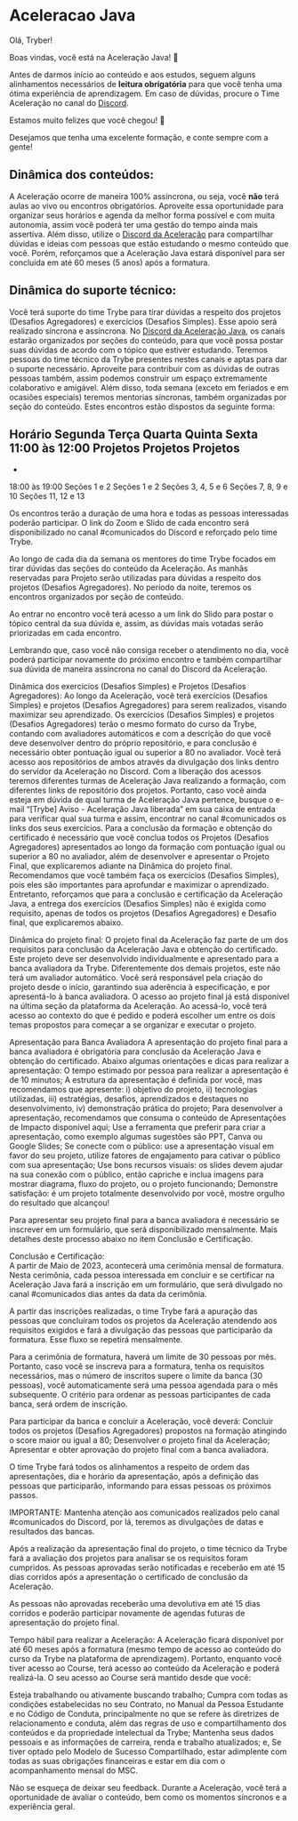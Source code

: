 # Aceleracao Java

Olá, Tryber! 

Boas vindas, você está na Aceleração Java! 💚

Antes de darmos início ao conteúdo e aos estudos, seguem alguns alinhamentos necessários de **leitura obrigatória** para que você tenha uma ótima experiência de aprendizagem. Em caso de dúvidas, procure o Time Aceleração no canal do [Discord](https://discord.gg/gsSZjva7x8).

Estamos muito felizes que você chegou! 🥰

Desejamos que tenha uma excelente formação, e conte sempre com a gente!

## Dinâmica dos conteúdos:

A Aceleração ocorre de maneira 100% assíncrona, ou seja, você **não** terá aulas ao vivo ou encontros obrigatórios. 
Aproveite essa oportunidade para organizar seus horários e agenda da melhor forma possível e com muita autonomia, assim você poderá ter uma gestão do tempo ainda mais assertiva. Além disso, utilize o [Discord da Aceleração](https://discord.gg/r4d4X6YZ5b) para compartilhar dúvidas e ideias com pessoas que estão estudando o mesmo conteúdo que você.
Porém, reforçamos que a Aceleração Java estará disponível para ser concluída em até 60 meses (5 anos) após a formatura.

## Dinâmica do suporte técnico: 

Você terá suporte do time Trybe para tirar dúvidas a respeito dos projetos (Desafios Agregadores) e exercícios (Desafios Simples). Esse apoio será realizado síncrona e assíncrona.
No [Discord da Aceleração Java](https://discord.gg/r4d4X6YZ5b), os canais estarão organizados por seções do conteúdo, para que você possa postar suas dúvidas de acordo com o tópico que estiver estudando. Teremos pessoas do time técnico da Trybe presentes nestes canais e aptas para dar o suporte necessário. 
Aproveite para contribuir com as dúvidas de outras pessoas também, assim podemos construir um espaço extremamente colaborativo e amigável.
Além disso, toda semana (exceto em feriados e em ocasiões especiais) teremos mentorias síncronas, também organizadas por seção do conteúdo. Estes encontros estão dispostos da seguinte forma: 

Horário
Segunda
Terça
Quarta
Quinta
Sexta
11:00 às 12:00
Projetos 
Projetos 
Projetos 
- 


-
18:00 às 19:00
Seções 1 e 2
Seções 1 e 2
Seções 3, 4, 5 e 6
Seções 7, 8, 9 e 10
Seções 11, 12 e 13 



Os encontros terão a duração de uma hora e todas as pessoas interessadas poderão participar. O link do Zoom e Slido de cada encontro será disponibilizado no canal #comunicados do Discord e reforçado pelo time Trybe.

Ao longo de cada dia da semana os mentores do time Trybe focados em tirar dúvidas das seções do conteúdo da Aceleração. As manhãs reservadas para Projeto serão utilizadas para dúvidas a respeito dos projetos (Desafios Agregadores). No período da noite, teremos os encontros organizados por seção de conteúdo.

Ao entrar no encontro você terá acesso a um link do Slido para postar o tópico central da sua dúvida e, assim, as dúvidas mais votadas serão priorizadas em cada encontro. 

Lembrando que, caso você não consiga receber o atendimento no dia, você poderá participar novamente do próximo encontro e também compartilhar sua dúvida de maneira assíncrona no canal do Discord da Aceleração. 

Dinâmica dos exercícios (Desafios Simples) e Projetos (Desafios Agregadores): 
Ao longo da Aceleração, você terá exercícios (Desafios Simples) e projetos (Desafios Agregadores) para serem realizados, visando maximizar seu aprendizado. 
Os exercícios (Desafios Simples) e projetos (Desafios Agregadores) terão o mesmo formato do curso da Trybe, contando com avaliadores automáticos e com a descrição do que você deve desenvolver dentro do próprio repositório, e para conclusão é necessário obter pontuação igual ou superior a 80 no avaliador. Você terá acesso aos repositórios de ambos através da divulgação dos links dentro do servidor da Aceleração no Discord.
Com a liberação dos acessos teremos diferentes turmas de Aceleração Java realizando a formação, com diferentes links de repositório dos projetos. Portanto, caso você ainda esteja em dúvida de qual turma de Aceleração Java pertence, busque o e-mail “[Trybe] Aviso - Aceleração Java liberada”  em sua caixa de entrada para verificar qual sua turma e assim, encontrar no canal #comunicados os links dos seus exercícios. 
Para a conclusão da formação e obtenção do certificado é necessário que você conclua todos os Projetos (Desafios Agregadores) apresentados ao longo da formação com pontuação igual ou superior a 80 no avaliador, além de desenvolver e apresentar o Projeto Final, que explicaremos adiante na Dinâmica do projeto final. 
Recomendamos que você também faça os exercícios (Desafios Simples), pois eles são importantes para aprofundar e maximizar o aprendizado. Entretanto, reforçamos que para a conclusão e certificação da Aceleração Java, a entrega dos exercícios (Desafios Simples) não é exigida como requisito, apenas de todos os projetos (Desafios Agregadores) e Desafio final, que explicaremos abaixo. 

Dinâmica do projeto final: 
O projeto final da Aceleração faz parte de um dos requisitos para conclusão da Aceleração Java e obtenção do certificado. Este projeto deve ser desenvolvido individualmente e apresentado para a banca avaliadora da Trybe.
Diferentemente dos demais projetos, este não terá um avaliador automático. Você será responsável pela criação do projeto desde o início, garantindo sua aderência à especificação, e por apresentá-lo à banca avaliadora. 
O acesso ao projeto final já está disponível na última seção da plataforma da Aceleração. Ao acessá-lo, você terá acesso ao contexto do que é pedido e poderá escolher um entre os dois temas propostos para começar a se organizar e executar o projeto.

Apresentação para Banca Avaliadora
A apresentação do projeto final para a banca avaliadora é obrigatória para conclusão da Aceleração Java e obtenção do certificado. Abaixo algumas orientações e dicas para realizar a apresentação:
O tempo estimado por pessoa para realizar a apresentação é de 10 minutos;
A estrutura da apresentação é definida por você, mas recomendamos que apresente: i) objetivo do projeto, ii) tecnologias utilizadas, iii) estratégias, desafios, aprendizados e destaques no desenvolvimento, iv) demonstração prática do projeto;
Para desenvolver a apresentação, recomendamos que consuma o conteúdo de Apresentações de Impacto disponível aqui;
Use a ferramenta que preferir para criar a apresentação, como exemplo algumas sugestões são PPT, Canva ou Google Slides;
Se conecte com o público: use a apresentação visual em favor do seu projeto, utilize fatores de engajamento para cativar o público com sua apresentação;
Use bons recursos visuais: os slides devem ajudar na sua conexão com o público, então capriche e inclua imagens para mostrar diagrama, fluxo do projeto, ou o projeto funcionando;
Demonstre satisfação: é um projeto totalmente desenvolvido por você, mostre orgulho do resultado que alcançou!

Para apresentar seu projeto final para a banca avaliadora é necessário se inscrever em um formulário, que será disponibilizado mensalmente. Mais detalhes deste processo abaixo no item Conclusão e Certificação.

Conclusão e Certificação:   
A partir de Maio de 2023, acontecerá uma cerimônia mensal de formatura. Nesta cerimônia, cada pessoa interessada em concluir e se certificar na Aceleração Java fará a inscrição em um formulário, que será divulgado no canal #comunicados dias antes da data da cerimônia.

A partir das inscrições realizadas, o time Trybe fará a apuração das pessoas que concluíram todos os projetos da Aceleração atendendo aos requisitos exigidos e fará a divulgação das pessoas que participarão da formatura. Esse fluxo se repetirá mensalmente.  

Para a cerimônia de formatura, haverá um limite de 30 pessoas por mês. Portanto, caso você se inscreva para a formatura, tenha os requisitos necessários, mas o número de inscritos supere o limite da banca (30 pessoas), você automaticamente será uma pessoa agendada para o mês subsequente. O critério para ordenar as pessoas participantes de cada banca, será ordem de inscrição.

Para participar da banca e concluir a Aceleração, você deverá: 
Concluir todos os projetos (Desafios Agregadores) propostos na formação atingindo o score maior ou igual a 80; 
Desenvolver o projeto final da Aceleração; 
Apresentar e obter aprovação do projeto final com a banca avaliadora. 

O time Trybe fará todos os alinhamentos a respeito de ordem das apresentações, dia e horário da apresentação, após a definição das pessoas que participarão, informando para essas pessoas os próximos passos. 

IMPORTANTE: Mantenha atenção aos comunicados realizados pelo canal #comunicados do Discord, por lá, teremos as divulgações de datas e resultados das bancas. 

Após a realização da apresentação final do projeto, o time técnico da Trybe fará a avaliação dos projetos para analisar se os requisitos foram cumpridos. As pessoas aprovadas serão notificadas e receberão em até 15 dias corridos após a apresentação o certificado de conclusão da Aceleração. 

As pessoas não aprovadas receberão uma devolutiva em até 15 dias corridos e poderão participar novamente de agendas futuras de apresentação do projeto final. 

Tempo hábil para realizar a Aceleração: 
A Aceleração ficará disponível por até 60 meses após a formatura (mesmo tempo de acesso ao  conteúdo do curso da Trybe na plataforma de aprendizagem). Portanto, enquanto você tiver acesso ao Course, terá acesso ao conteúdo da Aceleração e poderá realizá-la. O seu acesso ao Course será mantido desde que você:

Esteja trabalhando ou ativamente buscando trabalho;
Cumpra com todas as condições estabelecidas no seu Contrato, no Manual da Pessoa Estudante e no Código de Conduta, principalmente no que se refere às diretrizes de relacionamento e conduta, além das regras de uso e compartilhamento dos conteúdos e da propriedade intelectual da Trybe; 
Mantenha seus dados pessoais e as informações de carreira, renda e trabalho atualizados; e,
Se tiver optado pelo Modelo de Sucesso Compartilhado, estar adimplente com todas as suas obrigações financeiras e estar em dia com o acompanhamento mensal do MSC.

Não se esqueça de deixar seu feedback. Durante a Aceleração, você terá a oportunidade de avaliar o conteúdo, bem como os momentos síncronos e a experiência geral.
